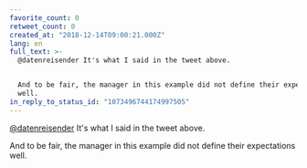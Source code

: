 ```yaml
---
favorite_count: 0
retweet_count: 0
created_at: "2018-12-14T09:00:21.000Z"
lang: en
full_text: >-
  @datenreisender It's what I said in the tweet above.


  And to be fair, the manager in this example did not define their expectations
  well.
in_reply_to_status_id: "1073496744174997505"
---
```


[@datenreisender](https://twitter.com/datenreisender) It's what I said in the
tweet above.

And to be fair, the manager in this example did not define their expectations
well.
